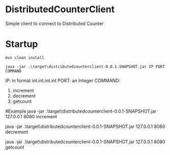 # DistributedCounterClient
Simple client to connect to Distributed Counter

# Startup

`mvn clean install`

`java -jar .\target\distributedcounterclient-0.0.1-SNAPSHOT.jar IP PORT COMMAND`

IP: in format int.int.int.int
PORT: an Integer
COMMAND:
1. increment
2. decrement
3. getcount

#Example
java -jar .\target\distributedcounterclient-0.0.1-SNAPSHOT.jar 127.0.0.1 8080 increment

java -jar .\target\distributedcounterclient-0.0.1-SNAPSHOT.jar 127.0.0.1 8080 decrement

java -jar .\target\distributedcounterclient-0.0.1-SNAPSHOT.jar 127.0.0.1 8080 getcount
